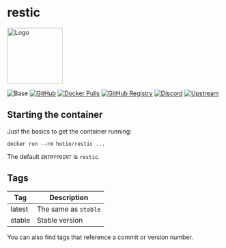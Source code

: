 # restic

<img src="https://raw.githubusercontent.com/hotio/docker-restic/master/img/restic.png" alt="Logo" height="130" width="130">

![Base](https://img.shields.io/badge/base-alpine-blue)
[![GitHub](https://img.shields.io/badge/source-github-lightgrey)](https://github.com/hotio/docker-restic)
[![Docker Pulls](https://img.shields.io/docker/pulls/hotio/restic)](https://hub.docker.com/r/hotio/restic)
[![GitHub Registry](https://img.shields.io/badge/registry-ghcr.io-blue)](https://github.com/users/hotio/packages/container/restic/versions)
[![Discord](https://img.shields.io/discord/610068305893523457?color=738ad6&label=discord&logo=discord&logoColor=white)](https://discord.gg/3SnkuKp)
[![Upstream](https://img.shields.io/badge/upstream-project-yellow)](https://github.com/restic/restic)

## Starting the container

Just the basics to get the container running:

```shell
docker run --rm hotio/restic ...
```

The default `ENTRYPOINT` is `restic`.

## Tags

| Tag      | Description                     |
| ---------|---------------------------------|
| latest   | The same as `stable`            |
| stable   | Stable version                  |

You can also find tags that reference a commit or version number.
